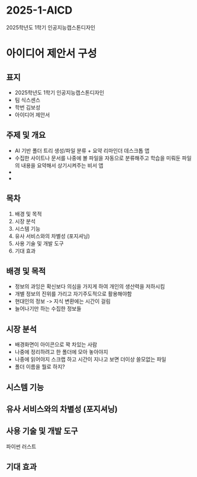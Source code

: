 # 2025-1-AICD
2025학년도 1학기 인공지능캡스톤디자인

# 아이디어 제안서 구성
## 표지
- 2025학년도 1학기 인공지능캡스톤디자인
- 팀 식스센스
- 학번 김보성
- 아이디어 제안서

## 주제 및 개요
- AI 기반 폴더 트리 생성/파일 분류 + 요약 리마인더 데스크톱 앱
- 수집한 사이트나 문서를 나중에 볼 파일을 자동으로 분류해주고 학습을 미뤄둔 파일의 내용을 요약해서 상기시켜주는 비서 앱
- 
- 


## 목차
1. 배경 및 목적
2. 시장 분석
3. 시스템 기능
4. 유사 서비스와의 차별성 (포지셔닝)
5. 사용 기술 및 개발 도구
6. 기대 효과

## 배경 및 목적
- 정보의 과잉은 확신보다 의심을 가지게 하여 개인의 생산력을 저하시킴
- 개별 정보의 진위를 가리고 자기주도적으로 활용해야함
- 현대인의 정보 -> 지식 변환에는 시간이 걸림
- 늘어나기만 하는 수집한 정보들

## 시장 분석
- 배경화면이 아이콘으로 꽉 차있는 사람
- 나중에 정리하려고 한 폴더에 모아 놓아야지
- 나중에 읽어야지 스크랩 하고 시간이 지나고 보면 더이상 쓸모없는 파일
- 폴더 이름을 뭘로 하지?

## 시스템 기능

## 유사 서비스와의 차별성 (포지셔닝)

## 사용 기술 및 개발 도구
파이썬 러스트

## 기대 효과
